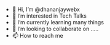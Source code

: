 - 👋 Hi, I’m @dhananjaywebx
- 👀 I’m interested in Tech Talks
- 🌱 I’m currently learning many things
- 💞️ I’m looking to collaborate on .....
- 📫 How to reach me 

<!---
dhananjaywebx/dhananjaywebx is a ✨ special ✨ repository because its `README.md` (this file) appears on your GitHub profile.
You can click the Preview link to take a look at your changes.
--->
